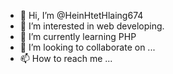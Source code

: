 - 👋 Hi, I’m @HeinHtetHlaing674
- 👀 I’m interested in web developing.
- 🌱 I’m currently learning PHP
- 💞️ I’m looking to collaborate on ...
- 📫 How to reach me ...

<!---
HeinHtetHlaing674/HeinHtetHlaing674 is a ✨ special ✨ repository because its `README.md` (this file) appears on your GitHub profile.
You can click the Preview link to take a look at your changes.
--->
